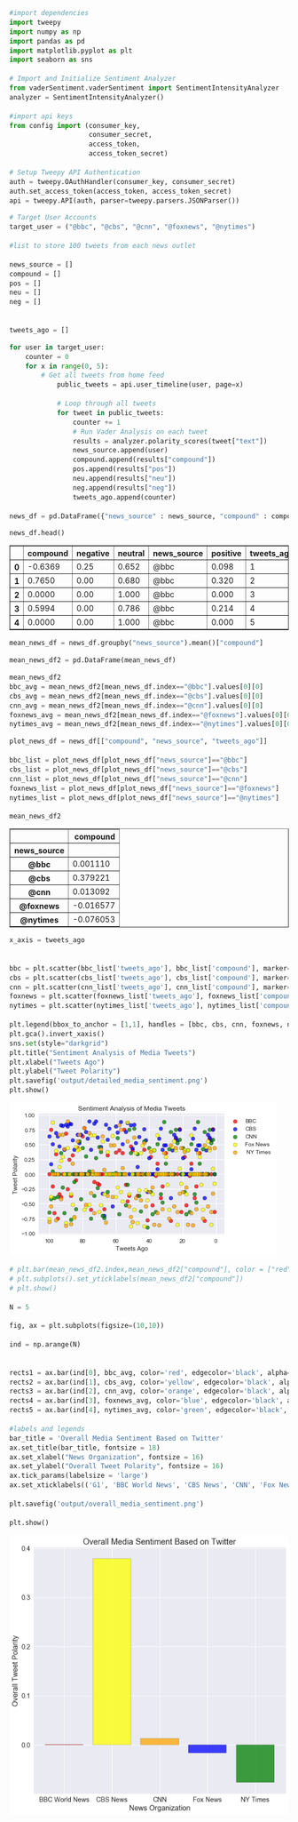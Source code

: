 

```python
#import dependencies
import tweepy
import numpy as np
import pandas as pd
import matplotlib.pyplot as plt
import seaborn as sns

# Import and Initialize Sentiment Analyzer
from vaderSentiment.vaderSentiment import SentimentIntensityAnalyzer
analyzer = SentimentIntensityAnalyzer()

#import api keys
from config import (consumer_key,
                    consumer_secret,
                    access_token,
                    access_token_secret)

# Setup Tweepy API Authentication
auth = tweepy.OAuthHandler(consumer_key, consumer_secret)
auth.set_access_token(access_token, access_token_secret)
api = tweepy.API(auth, parser=tweepy.parsers.JSONParser())
```


```python
# Target User Accounts
target_user = ("@bbc", "@cbs", "@cnn", "@foxnews", "@nytimes")

#list to store 100 tweets from each news outlet

news_source = []
compound = []
pos = []
neu = []
neg = []


tweets_ago = []
```


```python
for user in target_user:
    counter = 0
    for x in range(0, 5):
        # Get all tweets from home feed
            public_tweets = api.user_timeline(user, page=x)

            # Loop through all tweets
            for tweet in public_tweets:
                counter += 1
                # Run Vader Analysis on each tweet
                results = analyzer.polarity_scores(tweet["text"])
                news_source.append(user)
                compound.append(results["compound"])
                pos.append(results["pos"])
                neu.append(results["neu"])
                neg.append(results["neg"])
                tweets_ago.append(counter)
                
news_df = pd.DataFrame({"news_source" : news_source, "compound" : compound, "positive" : pos, "neutral": neu, "negative": neg, "tweets_ago": tweets_ago})
```


```python
news_df.head()
```




<div>
<style scoped>
    .dataframe tbody tr th:only-of-type {
        vertical-align: middle;
    }

    .dataframe tbody tr th {
        vertical-align: top;
    }

    .dataframe thead th {
        text-align: right;
    }
</style>
<table border="1" class="dataframe">
  <thead>
    <tr style="text-align: right;">
      <th></th>
      <th>compound</th>
      <th>negative</th>
      <th>neutral</th>
      <th>news_source</th>
      <th>positive</th>
      <th>tweets_ago</th>
    </tr>
  </thead>
  <tbody>
    <tr>
      <th>0</th>
      <td>-0.6369</td>
      <td>0.25</td>
      <td>0.652</td>
      <td>@bbc</td>
      <td>0.098</td>
      <td>1</td>
    </tr>
    <tr>
      <th>1</th>
      <td>0.7650</td>
      <td>0.00</td>
      <td>0.680</td>
      <td>@bbc</td>
      <td>0.320</td>
      <td>2</td>
    </tr>
    <tr>
      <th>2</th>
      <td>0.0000</td>
      <td>0.00</td>
      <td>1.000</td>
      <td>@bbc</td>
      <td>0.000</td>
      <td>3</td>
    </tr>
    <tr>
      <th>3</th>
      <td>0.5994</td>
      <td>0.00</td>
      <td>0.786</td>
      <td>@bbc</td>
      <td>0.214</td>
      <td>4</td>
    </tr>
    <tr>
      <th>4</th>
      <td>0.0000</td>
      <td>0.00</td>
      <td>1.000</td>
      <td>@bbc</td>
      <td>0.000</td>
      <td>5</td>
    </tr>
  </tbody>
</table>
</div>




```python
mean_news_df = news_df.groupby("news_source").mean()["compound"]
```


```python
mean_news_df2 = pd.DataFrame(mean_news_df)
```


```python
mean_news_df2
bbc_avg = mean_news_df2[mean_news_df.index=="@bbc"].values[0][0]
cbs_avg = mean_news_df2[mean_news_df.index=="@cbs"].values[0][0]
cnn_avg = mean_news_df2[mean_news_df.index=="@cnn"].values[0][0]
foxnews_avg = mean_news_df2[mean_news_df.index=="@foxnews"].values[0][0]
nytimes_avg = mean_news_df2[mean_news_df.index=="@nytimes"].values[0][0]
```


```python
plot_news_df = news_df[["compound", "news_source", "tweets_ago"]]

bbc_list = plot_news_df[plot_news_df["news_source"]=="@bbc"]
cbs_list = plot_news_df[plot_news_df["news_source"]=="@cbs"]
cnn_list = plot_news_df[plot_news_df["news_source"]=="@cnn"]
foxnews_list = plot_news_df[plot_news_df["news_source"]=="@foxnews"]
nytimes_list = plot_news_df[plot_news_df["news_source"]=="@nytimes"]

mean_news_df2

```




<div>
<style scoped>
    .dataframe tbody tr th:only-of-type {
        vertical-align: middle;
    }

    .dataframe tbody tr th {
        vertical-align: top;
    }

    .dataframe thead th {
        text-align: right;
    }
</style>
<table border="1" class="dataframe">
  <thead>
    <tr style="text-align: right;">
      <th></th>
      <th>compound</th>
    </tr>
    <tr>
      <th>news_source</th>
      <th></th>
    </tr>
  </thead>
  <tbody>
    <tr>
      <th>@bbc</th>
      <td>0.001110</td>
    </tr>
    <tr>
      <th>@cbs</th>
      <td>0.379221</td>
    </tr>
    <tr>
      <th>@cnn</th>
      <td>0.013092</td>
    </tr>
    <tr>
      <th>@foxnews</th>
      <td>-0.016577</td>
    </tr>
    <tr>
      <th>@nytimes</th>
      <td>-0.076053</td>
    </tr>
  </tbody>
</table>
</div>




```python
x_axis = tweets_ago


bbc = plt.scatter(bbc_list['tweets_ago'], bbc_list['compound'], marker="o", facecolors="red", edgecolors="black", alpha=0.75, label ="BBC")
cbs = plt.scatter(cbs_list['tweets_ago'], cbs_list['compound'], marker="o", facecolors="blue", edgecolors="black", alpha=0.75, label = "CBS")
cnn = plt.scatter(cnn_list['tweets_ago'], cnn_list['compound'], marker="o", facecolors="green", edgecolors="black", alpha=0.75, label = "CNN")
foxnews = plt.scatter(foxnews_list['tweets_ago'], foxnews_list['compound'], marker="o", facecolors="yellow", edgecolors="black", alpha=0.75, label = "Fox News")
nytimes = plt.scatter(nytimes_list['tweets_ago'], nytimes_list['compound'], marker="o", facecolors="orange", edgecolors="black", alpha=0.75, label = " NY Times")

plt.legend(bbox_to_anchor = [1,1], handles = [bbc, cbs, cnn, foxnews, nytimes])
plt.gca().invert_xaxis()
sns.set(style="darkgrid")
plt.title("Sentiment Analysis of Media Tweets")
plt.xlabel("Tweets Ago")
plt.ylabel("Tweet Polarity")
plt.savefig('output/detailed_media_sentiment.png')
plt.show()
```


![png](output_8_0.png)



```python
# plt.bar(mean_news_df2.index,mean_news_df2["compound"], color = ["red","blue","green","orange","yellow"])
# plt.subplots().set_yticklabels(mean_news_df2["compound"])
# plt.show()

N = 5

fig, ax = plt.subplots(figsize=(10,10))

ind = np.arange(N)


rects1 = ax.bar(ind[0], bbc_avg, color='red', edgecolor='black', alpha=0.75, label='BBC World News')
rects2 = ax.bar(ind[1], cbs_avg, color='yellow', edgecolor='black', alpha=0.75,label='CBS News')
rects3 = ax.bar(ind[2], cnn_avg, color='orange', edgecolor='black', alpha=0.75, label='CNN')
rects4 = ax.bar(ind[3], foxnews_avg, color='blue', edgecolor='black', alpha=0.75, label='Fox News')
rects5 = ax.bar(ind[4], nytimes_avg, color='green', edgecolor='black', alpha=0.75,label='NY Times')

#labels and legends
bar_title = 'Overall Media Sentiment Based on Twitter'
ax.set_title(bar_title, fontsize = 18)
ax.set_xlabel("News Organization", fontsize = 16)
ax.set_ylabel("Overall Tweet Polarity", fontsize = 16)
ax.tick_params(labelsize = 'large')
ax.set_xticklabels(('G1', 'BBC World News', 'CBS News', 'CNN', 'Fox News', 'NY Times'))

plt.savefig('output/overall_media_sentiment.png')

plt.show()
```


![png](output_9_0.png)

